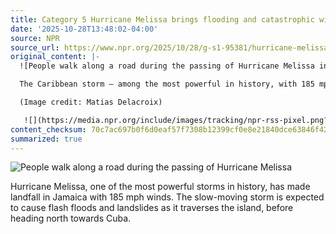 ```yaml
---
title: Category 5 Hurricane Melissa brings flooding and catastrophic winds to Jamaica
date: '2025-10-28T13:48:02-04:00'
source: NPR
source_url: https://www.npr.org/2025/10/28/g-s1-95381/hurricane-melissa-jamaica-landfall
original_content: |-
  ![People walk along a road during the passing of Hurricane Melissa in Rocky Point, Jamaica, on Tuesday.](https://npr.brightspotcdn.com/dims3/default/strip/false/crop/4235x2823+0+0/resize/4235x2823!/?url=http%3A%2F%2Fnpr-brightspot.s3.amazonaws.com%2Ff3%2Faa%2Ff09c68ed4aaaa9a84d345d2c0946%2Fap25301746328452.jpg)

  The Caribbean storm — among the most powerful in history, with 185 mph winds — is expected to bring flash-flooding and landslides as it slowly moves across the island and heads north toward Cuba.

  (Image credit: Matias Delacroix)

   ![](https://media.npr.org/include/images/tracking/npr-rss-pixel.png?story=g-s1-95381)
content_checksum: 70c7ac697b0f6d0eaf57f7308b12399cf0e8e21840dce63846f421e99418d56b
summarized: true
---
```


![People walk along a road during the passing of Hurricane Melissa](https://npr.brightspotcdn.com/dims3/default/strip/false/crop/4235x2823+0+0/resize/4235x2823!/?url=http%3A%2F%2Fnpr-brightspot.s3.amazonaws.com%2Ff3%2Faa%2Ff09c68ed4aaaa9a84d345d2c0946%2Fap25301746328452.jpg)

Hurricane Melissa, one of the most powerful storms in history, has made landfall in Jamaica with 185 mph winds. The slow-moving storm is expected to cause flash floods and landslides as it traverses the island, before heading north towards Cuba.